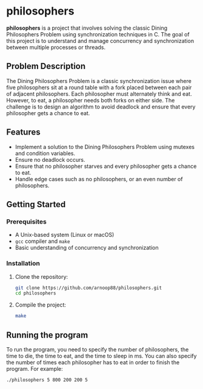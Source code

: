 # philosophers

**philosophers** is a project that involves solving the classic Dining Philosophers Problem using synchronization techniques in C. The goal of this project is to understand and manage concurrency and synchronization between multiple processes or threads.

## Problem Description

The Dining Philosophers Problem is a classic synchronization issue where five philosophers sit at a round table with a fork placed between each pair of adjacent philosophers. Each philosopher must alternately think and eat. However, to eat, a philosopher needs both forks on either side. The challenge is to design an algorithm to avoid deadlock and ensure that every philosopher gets a chance to eat.

## Features

- Implement a solution to the Dining Philosophers Problem using mutexes and condition variables.
- Ensure no deadlock occurs.
- Ensure that no philosopher starves and every philosopher gets a chance to eat.
- Handle edge cases such as no philosophers, or an even number of philosophers.

## Getting Started

### Prerequisites

- A Unix-based system (Linux or macOS)
- `gcc` compiler and `make`
- Basic understanding of concurrency and synchronization

### Installation

1. Clone the repository:

   ```bash
   git clone https://github.com/arnoop88/philosophers.git
   cd philosophers

2. Compile the project:
	
	```bash
	make

## Running the program

To run the program, you need to specify the number of philosophers, the time to die, the time to eat, and the time to sleep in ms. You can also specify the number of times each philosopher has to eat in order to finish the program. For example:
```bash
./philosophers 5 800 200 200 5
```
